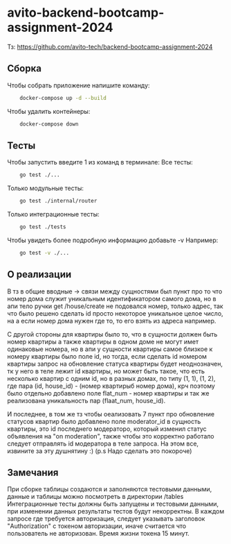 # avito-backend-bootcamp-assignment-2024

Тз: https://github.com/avito-tech/backend-bootcamp-assignment-2024

## Сборка

Чтобы собрать приложение напишите команду: 
```bash
    docker-compose up -d --build
```
Чтобы удалить контейнеры: 
```bash
    docker-compose down
```
## Тесты

Чтобы запустить введите 1 из команд в терминале: 
Все тесты: 
```bash
    go test ./...
```
Только модульные тесты:
```bash
    go test ./internal/router
```
Только интеграционные тесты:
```bash
    go test ./tests
```

Чтобы увидеть более подробную информацию добавьте -v
Например:
```bash
    go test -v ./...
```

## О реализации 
В тз в общие вводные -> связи между сущностями был пункт про то что номер дома служит уникальным идентификатором самого дома, но в апи тело ручки get /house/create не подовался номер, только адрес, так что было решено сделать id просто некоторое уникальное целое число, на а если номер дома нужен где то, то его взять из адреса например. 

С другой стороны для квартиры было то, что в сущности должен быть номер квартиры а также квартиры в одном доме не могут имет одинаковые номера, но в апи у сущности квартиры самое близкое к номеру квартиры было поле id, но тогда, если сделать id номером квартиры запрос на обновление статуса квартиры будет неоднозначен, тк у него в теле лежит id квартиры, но может быть такое, что есть несколько квартир с одним id, но в разных домах, по типу (1, 1), (1, 2), где пара (id, house_id) - (номер квартирыб номер дома), крч поэтому было отдельно добавлено поле flat_num - номер квартиры и   так же реализована уникальность пар (flaat_num, house_id). 

И последнее, в том же тз чтобы оеализовать 7 пункт про обновление статусов квартир было добавлено поле moderator_id в сущность квартиры, это id последнего модераторо, который изменил статус объявления на "on moderation", также чтобы это корректно работало следует отправлять id модератора в теле запроса. На этом все, извините за эту душнятину :)
(p.s Надо сделать это покороче)

## Замечания
При сборке таблицы создаются и заполняются тестовыми данными, данные и таблицы можно посмотреть в директории /tables
Интеграционные тесты должны быть запущены и тестовыми данными, при изменении данных результаты тестов будут некорректны.
В каждом запросе где требуется авторизация, следует указывать заголовок "Authorization" с токеном авторизации, иначе считается что пользователь не авторизован. Время жизни токена 15 минут. 